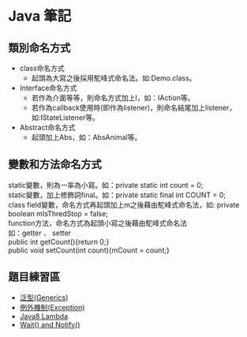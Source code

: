 ﻿# Java 筆記

## 類別命名方式
- class命名方式
    - 起頭為大寫之後採用駝峰式命名法。如:Demo.class。<br>
- Interface命名方式
    - 若作為介面等等，則命名方式加上I，如：IAction等。
    - 若作為callback使用時(即作為listener)，則命名結尾加上listener，如:IStateListener等。
- Abstract命名方式
    - 起頭加上Abs，如：AbsAnimal等。

## 變數和方法命名方式
static變數，則為一率為小寫。如：private static int count = 0;<br>
static變數，加上修飾詞final。如：private static final int COUNT = 0;<br>
class field變數，命名方式再起頭加上m之後藉由駝峰式命名法，如: private boolean mIsThredStop = false;<br>
function方法，命名方式為起頭小寫之後藉由駝峰式命名法<br>
如：getter 、 setter<br>
public int getCount(){return 0;}<br>
public void setCount(int count){mCount = count;}<br>


## 題目練習區
- [泛型(Generics)](https://github.com/changemyminds/Java-Notes/tree/master/Generics)
- [例外機制(Exception)](https://github.com/changemyminds/Java-Notes/tree/master/Exception)
- [Java8 Lambda](https://github.com/changemyminds/Java-Notes/tree/master/Lambda)
- [Wait() and Notify()](https://github.com/changemyminds/Java-Notes/tree/master/WaitAndNotify)
